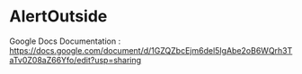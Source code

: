# AlertOutside


Google Docs Documentation : https://docs.google.com/document/d/1GZQZbcEjm6del5IgAbe2oB6WQrh3TaTv0Z08aZ66Yfo/edit?usp=sharing